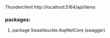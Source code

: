 Thunderclient http://localhost:5164/api/items








### packages:

1. package Swashbuckle.AspNetCore (swagger)